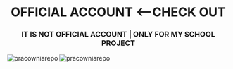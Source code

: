 <h1 align="center"<a href="https://github.com/DarkSpine433" target="blank">OFFICIAL ACCOUNT</a> <--CHECK OUT</h1>
<h3 align="center">IT IS NOT OFFICIAL ACCOUNT <B>|</B> ONLY FOR MY SCHOOL PROJECT</h3>
<img align="center" clear="both" src="https://github-readme-streak-stats.herokuapp.com/?user=pracowniarepo&" alt="pracowniarepo" />
<img align="left" src="https://github-readme-stats.vercel.app/api/top-langs?username=pracowniarepo&show_icons=true&locale=en&layout=compact" alt="pracowniarepo" />



